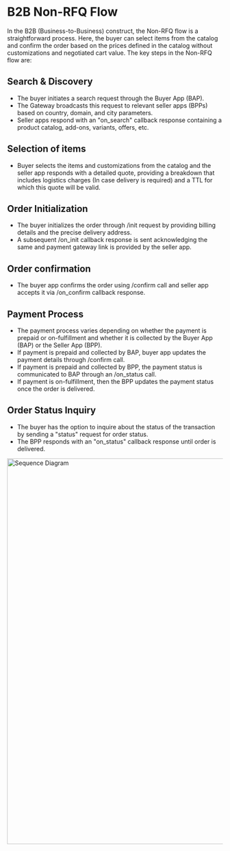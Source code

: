 # B2B Non-RFQ Flow

In the B2B (Business-to-Business) construct, the Non-RFQ flow is a straightforward process. Here, the buyer can select items from the catalog and confirm the order based on the prices defined in the catalog without customizations and negotiated cart value. The key steps in the Non-RFQ flow are:

## Search & Discovery
- The buyer initiates a search request through the Buyer App (BAP).
- The Gateway broadcasts this request to relevant seller apps (BPPs) based on country, domain, and city parameters.
- Seller apps respond with an "on_search" callback response containing a product catalog, add-ons, variants, offers, etc.

## Selection of items
- Buyer selects the items and customizations from the catalog and the seller app responds with a detailed quote, providing a breakdown that includes logistics charges (In case delivery is required) and a TTL for which this quote will be valid.

## Order Initialization
- The buyer initializes the order through /init request by providing billing details and the precise delivery address.
- A subsequent /on_init callback response is sent acknowledging the same and payment gateway link is provided by the seller app.

## Order confirmation
- The buyer app confirms the order using /confirm call and seller app accepts it via /on_confirm callback response.

## Payment Process
- The payment process varies depending on whether the payment is prepaid or on-fulfillment and whether it is collected by the Buyer App (BAP) or the Seller App (BPP).
- If payment is prepaid and collected by BAP, buyer app updates the payment details through /confirm call.
- If payment is prepaid and collected by BPP, the payment status is communicated to BAP through an /on_status call.
- If payment is on-fulfillment, then the BPP updates the payment status once the order is delivered.

## Order Status Inquiry
- The buyer has the option to inquire about the status of the transaction by sending a "status" request for order status.
- The BPP responds with an "on_status" callback response until order is delivered.

<!-- <img src="../images/NONRFQflow.svg" alt="Sequence Diagram" width="900" > -->

<img src="https://github.com/ONDC-Official/ONDC-RET-Specifications/blob/draft-2.x/api/images/NONRFQflow.svg?raw=true" alt="Sequence Diagram" width="900" >